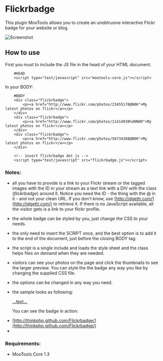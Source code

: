 Flickrbadge
===========

This plugin MooTools allows you to create an unobtrusive interactive Flickr badge for your website or blog.

![Screenshot](http://farm6.static.flickr.com/5241/5345913316_2dbbb9b357.jpg)

How to use
----------

First you must to include the JS file in the head of your HTML document.

        #HEAD
        <script type="text/javascript" src="mootools-core.js"></script>

In your BODY:

        #BODY
        <div class="flickrbadge">
            <p><a href="http://www.flickr.com/photos/23455178@N06">My latest photos on flickr</a></p>
        </div>
        <div class="flickrbadge">
            <p><a href="http://www.flickr.com/photos/11414938%40N00">My latest photos on flickr</a></p>
        </div>
        <div class="flickrbadge">
            <p><a href="http://www.flickr.com/photos/56734388@N00">My latest photos on flickr</a></p>
        </div>

        <!-- insert flickrbadge dot js -->
        <script type="text/javascript" src="flickrbadge.js"></script>

### Notes:

* all you have to provide is a link to your Flickr stream or the tagged images with the ID in your stream as a text link with a DIV with the 
  class (*flickrbadge*) around it. Notice you need the ID - the thing with the @ in it - and not your clean URL. 
  If you don't know, use [http://idgettr.com/](http://idgettr.com/) to retrieve it. If there is no JavaScript available, all the visitor gets is a link to your flickr profile.
* the whole badge can be styled by you, just change the CSS to your needs.
* the only need to insert the SCRIPT once, and the best option is to add it to the end of the document, just before the closing BODY tag.
* the script is a single include and loads the style sheet and the class helps files on demand when they are needed.
* visitors can see your photos on the page and click the thumbnails to see the larger preview. You can style the the badge any way you like by changing the supplied CSS file.
* the options can be changed in any way you need.
* the sample looks as following:
  <div class="...class..."><p><a href="...@...">...text...</a></p></div>

  You can see the badge in action:
- [http://thinkphp.github.com/Flickrbadge/](http://thinkphp.github.com/Flickrbadge/)
- []()


### Requirements:

- MooTools Core 1.3